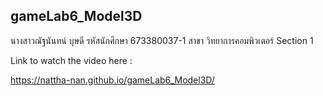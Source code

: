 ## gameLab6_Model3D

นางสาวณัฐนันทน์ บุษดี รหัสนักศึกษา 673380037-1 สาขา วิทยาการคอมพิวเตอร์ Section 1

Link to watch the video here :

https://nattha-nan.github.io/gameLab6_Model3D/
